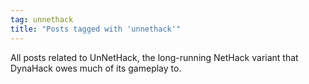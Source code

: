 ```yaml
---
tag: unnethack
title: "Posts tagged with 'unnethack'"
---
```

All posts related to UnNetHack, the long-running NetHack variant that DynaHack owes much of its gameplay to.
